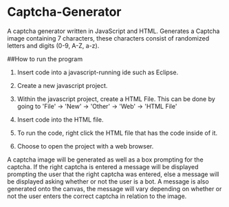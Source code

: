 # Captcha-Generator
A captcha generator written in JavaScript and HTML. Generates a Captcha image containing 7 characters, these characters consist of randomized letters and digits (0-9, A-Z, a-z).

##How to run the program
1. Insert code into a javascript-running ide such as Eclipse.

2. Create a new javascript project.

3. Within the javascript project, create a HTML File. This can be done by going to 'File' -> 'New' -> 'Other' -> 'Web' -> 'HTML File'

4. Insert code into the HTML file.

5. To run the code, right click the HTML file that has the code inside of it. 

6. Choose to open the project with a web browser.

A captcha image will be generated as well as a box prompting for the captcha.
If the right captcha is entered a message will be displayed prompting the user that the right captcha was entered, else a message will be displayed asking whether or not the user is a bot.
A message is also generated onto the canvas, the message will vary depending on whether or not the user enters the correct captcha in relation to the image.
